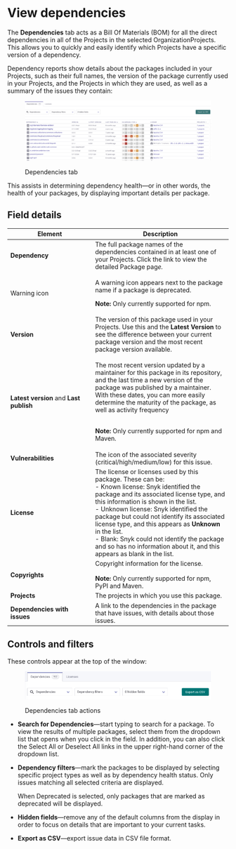 # View dependencies

The **Dependencies** tab acts as a Bill Of Materials (BOM) for all the direct dependencies in all of the Projects in the selected OrganizationProjects. This allows you to quickly and easily identify which Projects have a specific version of a dependency.

Dependency reports show details about the packages included in your Projects, such as their full names, the version of the package currently used in your Projects, and the Projects in which they are used, as well as a summary of the issues they contain:

<div align="left">

<figure><img src="../../.gitbook/assets/image (1) (1).png" alt="Dependencies tab"><figcaption><p>Dependencies tab</p></figcaption></figure>

</div>

This assists in determining dependency health—or in other words, the health of your packages, by displaying important details per package.

## Field details

<table><thead><tr><th width="179">Element</th><th>Description</th></tr></thead><tbody><tr><td><strong>Dependency</strong></td><td>The full package names of the dependencies contained in at least one of your Projects. Click the link to view the detailed Package pag<em>e.</em></td></tr><tr><td>Warning icon</td><td><p>A warning icon appears next to the package name if a package is deprecated.<br></p><p><strong>Note:</strong> Only currently supported for npm.</p></td></tr><tr><td><strong>Version</strong></td><td>The version of this package used in your Projects. Use this and the <strong>Latest Version</strong> to see the difference between your current package version and the most recent package version available.</td></tr><tr><td><strong>Latest version</strong> and <strong>Last publish</strong></td><td><p>The most recent version updated by a maintainer for this package in its repository, and the last time a new version of the package was published by a maintainer. With these dates, you can more easily determine the maturity of the package, as well as activity frequency</p><p><br><strong>Note:</strong> Only currently supported for npm and Maven.</p></td></tr><tr><td><strong>Vulnerabilities</strong></td><td>The icon of the associated severity (critical/high/medium/low) for this issue.</td></tr><tr><td><strong>License</strong></td><td>The license or licenses used by this package. These can be:<br>- Known license: Snyk identified the package and its associated license type, and this information is shown in the list.<br>- Unknown license: Snyk identified the package but could not identify its associated license type, and this appears as <strong>Unknown</strong> in the list. <br>- Blank: Snyk could not identify the package and so has no information about it, and this appears as blank in the list.</td></tr><tr><td><strong>Copyrights</strong></td><td>Copyright information for the license. <br><br><strong>Note:</strong> Only currently supported for npm, PyPI and Maven.</td></tr><tr><td><strong>Projects</strong></td><td>The projects in which you use this package.</td></tr><tr><td><strong>Dependencies with issues</strong></td><td>A link to the dependencies in the package that have issues, with details about those issues.</td></tr></tbody></table>

## Controls and filters

These controls appear at the top of the window:

<figure><img src="../../.gitbook/assets/Screenshot 2023-05-11 at 13.19.55.png" alt="Dependencies tab actions"><figcaption><p>Dependencies tab actions</p></figcaption></figure>

* **Search for Dependencies**—start typing to search for a package. To view the results of multiple packages, select them from the dropdown list that opens when you click in the field. In addition, you can also click the Select All or Deselect All links in the upper right-hand corner of the dropdown list.
*   **Dependency filters**—mark the packages to be displayed by selecting specific project types as well as by dependency health status. Only issues matching all selected criteria are displayed.

    When Deprecated is selected, only packages that are marked as deprecated will be displayed.
* **Hidden fields**—remove any of the default columns from the display in order to focus on details that are important to your current tasks.
* **Export as CSV**—export issue data in CSV file format.
